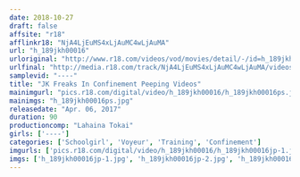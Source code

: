 ```yaml
---
date: 2018-10-27
draft: false
affsite: "r18"
afflinkr18: "NjA4LjEuMS4xLjAuMC4wLjAuMA"
url: "h_189jkh00016"
urloriginal: "http://www.r18.com/videos/vod/movies/detail/-/id=h_189jkh00016"
urlfinal: "http://media.r18.com/track/NjA4LjEuMS4xLjAuMC4wLjAuMA/videos/vod/movies/detail/-/id=h_189jkh00016"
samplevid: "----"
title: "JK Freaks In Confinement Peeping Videos"
mainimgurl: "pics.r18.com/digital/video/h_189jkh00016/h_189jkh00016ps.jpg"
mainimgs: "h_189jkh00016ps.jpg"
releasedate: "Apr. 06, 2017"
duration: 90
productioncomp: "Lahaina Tokai"
girls: ['----']
categories: ['Schoolgirl', 'Voyeur', 'Training', 'Confinement']
imgurls: ['pics.r18.com/digital/video/h_189jkh00016/h_189jkh00016jp-1.jpg', 'pics.r18.com/digital/video/h_189jkh00016/h_189jkh00016jp-2.jpg', 'pics.r18.com/digital/video/h_189jkh00016/h_189jkh00016jp-3.jpg', 'pics.r18.com/digital/video/h_189jkh00016/h_189jkh00016jp-4.jpg', 'pics.r18.com/digital/video/h_189jkh00016/h_189jkh00016jp-5.jpg', 'pics.r18.com/digital/video/h_189jkh00016/h_189jkh00016jp-6.jpg', 'pics.r18.com/digital/video/h_189jkh00016/h_189jkh00016jp-7.jpg', 'pics.r18.com/digital/video/h_189jkh00016/h_189jkh00016jp-8.jpg', 'pics.r18.com/digital/video/h_189jkh00016/h_189jkh00016jp-9.jpg', 'pics.r18.com/digital/video/h_189jkh00016/h_189jkh00016jp-10.jpg', 'pics.r18.com/digital/video/h_189jkh00016/h_189jkh00016jp-11.jpg', 'pics.r18.com/digital/video/h_189jkh00016/h_189jkh00016jp-12.jpg', 'pics.r18.com/digital/video/h_189jkh00016/h_189jkh00016jp-13.jpg', 'pics.r18.com/digital/video/h_189jkh00016/h_189jkh00016jp-14.jpg', 'pics.r18.com/digital/video/h_189jkh00016/h_189jkh00016jp-15.jpg', 'pics.r18.com/digital/video/h_189jkh00016/h_189jkh00016jp-16.jpg', 'pics.r18.com/digital/video/h_189jkh00016/h_189jkh00016jp-17.jpg', 'pics.r18.com/digital/video/h_189jkh00016/h_189jkh00016jp-18.jpg', 'pics.r18.com/digital/video/h_189jkh00016/h_189jkh00016jp-19.jpg', 'pics.r18.com/digital/video/h_189jkh00016/h_189jkh00016jp-20.jpg']
imgs: ['h_189jkh00016jp-1.jpg', 'h_189jkh00016jp-2.jpg', 'h_189jkh00016jp-3.jpg', 'h_189jkh00016jp-4.jpg', 'h_189jkh00016jp-5.jpg', 'h_189jkh00016jp-6.jpg', 'h_189jkh00016jp-7.jpg', 'h_189jkh00016jp-8.jpg', 'h_189jkh00016jp-9.jpg', 'h_189jkh00016jp-10.jpg', 'h_189jkh00016jp-11.jpg', 'h_189jkh00016jp-12.jpg', 'h_189jkh00016jp-13.jpg', 'h_189jkh00016jp-14.jpg', 'h_189jkh00016jp-15.jpg', 'h_189jkh00016jp-16.jpg', 'h_189jkh00016jp-17.jpg', 'h_189jkh00016jp-18.jpg', 'h_189jkh00016jp-19.jpg', 'h_189jkh00016jp-20.jpg']
---
```

